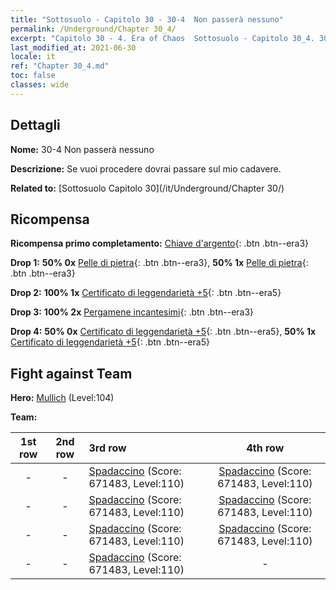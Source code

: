 ```yaml
---
title: "Sottosuolo - Capitolo 30 - 30-4  Non passerà nessuno"
permalink: /Underground/Chapter 30_4/
excerpt: "Capitolo 30 - 4. Era of Chaos  Sottosuolo - Capitolo 30_4. 30-4  Non passerà nessuno"
last_modified_at: 2021-06-30
locale: it
ref: "Chapter 30_4.md"
toc: false
classes: wide
---
```


## Dettagli

 **Nome:** 30-4  Non passerà nessuno

 **Descrizione:**       Se vuoi procedere dovrai passare sul mio cadavere.

 **Related to:** [Sottosuolo Capitolo 30](/it/Underground/Chapter 30/)

## Ricompensa

 **Ricompensa primo completamento:** [Chiave d'argento](/ItemsIT/con_693/){: .btn .btn--era3}

 **Drop 1:** **50% 0x** [Pelle di pietra](/ItemsIT/her_452/){: .btn .btn--era3}, **50% 1x** [Pelle di pietra](/ItemsIT/her_452/){: .btn .btn--era3}

 **Drop 2:** **100% 1x** [Certificato di leggendarietà +5](/ItemsIT/mat_102/){: .btn .btn--era5}

 **Drop 3:** **100% 2x** [Pergamene incantesimi](/ItemsIT/con_694/){: .btn .btn--era3}

 **Drop 4:** **50% 0x** [Certificato di leggendarietà +5](/ItemsIT/mat_102/){: .btn .btn--era5}, **50% 1x** [Certificato di leggendarietà +5](/ItemsIT/mat_102/){: .btn .btn--era5}


## Fight against Team
 **Hero:** [Mullich](/it/heroes/Mullich/) (Level:104)

 **Team:**


  | 1st row | 2nd row | 3rd row | 4th row |
  |:----:|:----:|:----|:----:|
  | - | - | [Spadaccino](/it/units/Swordsman/) (Score: 671483, Level:110)  | [Spadaccino](/it/units/Swordsman/) (Score: 671483, Level:110)  |
  | - | - | [Spadaccino](/it/units/Swordsman/) (Score: 671483, Level:110)  | [Spadaccino](/it/units/Swordsman/) (Score: 671483, Level:110)  |
  | - | - | [Spadaccino](/it/units/Swordsman/) (Score: 671483, Level:110)  | [Spadaccino](/it/units/Swordsman/) (Score: 671483, Level:110)  |
  | - | - | [Spadaccino](/it/units/Swordsman/) (Score: 671483, Level:110)  | - |


